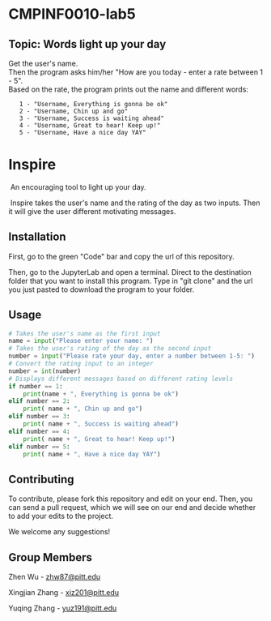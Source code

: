 # CMPINF0010-lab5
## Topic: Words light up your day
   Get the user's name.\
   Then the program asks him/her "How are you today - enter a rate between 1 - 5".\
   Based on the rate, the program prints out the name and different words: 
   
   
  
       1 - "Username, Everything is gonna be ok"
       2 - "Username, Chin up and go"
       3 - "Username, Success is waiting ahead"
       4 - "Username, Great to hear! Keep up!"
       5 - "Username, Have a nice day YAY"
       
   

# Inspire
​	An encouraging tool to light up your day.

​	Inspire takes the user's name and the rating of the day as two inputs. Then it will give the user different motivating messages.

## Installation

First, go to the green "Code" bar and copy the url of this repository.

Then, go to the JupyterLab and open a terminal. Direct to the destination folder that you want to install this program. Type in "git clone" and the url you just pasted to download the program to your folder.

## Usage

```python
# Takes the user's name as the first input
name = input("Please enter your name: ")
# Takes the user's rating of the day as the second input
number = input("Please rate your day, enter a number between 1-5: ")
# Convert the rating input to an integer
number = int(number)
# Displays different messages based on different rating levels
if number == 1:
    print(name + ", Everything is gonna be ok")
elif number == 2:
    print( name + ", Chin up and go")
elif number == 3:
    print( name + ", Success is waiting ahead")
elif number == 4:
    print( name + ", Great to hear! Keep up!")
elif number == 5:
    print( name + ", Have a nice day YAY")
```

## Contributing

To contribute, please fork this repository and edit on your end. Then, you can send a pull request, which we will see on our end and decide whether to add your edits to the project.

We welcome any suggestions!

## Group Members

Zhen Wu - zhw87@pitt.edu

Xingjian Zhang - xiz201@pitt.edu

Yuqing Zhang - yuz191@pitt.edu
